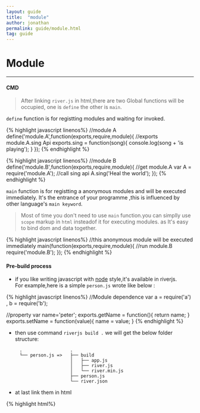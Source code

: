 ```yaml
---
layout: guide
title:  "module"
author: jonathan
permalink: guide/module.html
tag: guide
---
```



# Module

-----------

#### CMD

>After linking `river.js` in html,there are two Global functions will be occupied,
one is `define` the other is `main`.


`define` function is for registting modules and waiting for invoked.

{% highlight javascript linenos%}
//module A
define('module.A',function(exports,require,module){
  //exports module.A.sing Api
  exports.sing = function(song){
    console.log(song + 'is playing');
  }
});
{% endhighlight %}

{% highlight javascript linenos%}
//module B
define('module.B',function(exports,require,module){
  //get module.A
  var A = require('module.A');
  //call sing api
  A.sing('Heal the world');
});
{% endhighlight %}


`main` function is for registting a anonymous modules and will be executed immediately.
It's the entrance of your programme ,this is influenced by other language's `main keyword`.

> Most of time you don't need to use `main` function.you can simplly use `scope` markup in `html` insteadof it for executing modules.
as It's easy to bind dom and data together.

{% highlight javascript linenos%}
//this anonymous module will be executed immediately
main(function(exports,require,module){
  //run module.B
  require('module.B');
});
{% endhighlight %}

#### Pre-build process

* if you like writing javascript with [node](http://nodejs.org/) style,it's available in riverjs.  
For example,here is a simple `person.js` wrote like below :

{% highlight javascript linenos%}
//Module dependence
var a = require('a')
  , b = require('b');

//property
var name='peter';
exports.getName = function(){
  return name;
}
exports.setName = function(value){
  name = value;
}
{% endhighlight %}


* then use command `riverjs build .` we will get the below folder structure:

```
     .                  .
     └── person.js =>   ├── build
                        │   ├── app.js
                        │   ├── river.js
                        │   └── river.min.js
                        ├── person.js
                        └── river.json
```

* at last link them in html

{% highlight html%}
<script src="build/river.js">
<script src="build/app.js">
{% endhighlight %}

>riverjs build tool will recursion the target foler to merge `*.js` into `build/app.js`,
the module name is based on the folder structure you definded,for example if you have a module A with 5 level
folder structure `a/b/c/d/e/moduleA` , then you can `require('a.b.c.d.e.moduleA')` to call it in any modules.
another thing is that you can minify the `build/app.js` or add sourceMap support by changing `river.json` 

```
      {
        "version": "1.0.82",//current riverjs version
        "dist": "./build",  //default dist folder
        "alias": {
          "river.grammer": "grammar"
        },
        "sourcemap": false, //true, build with sourceMap
        "minify": false     //true, build with minified
      }
```



